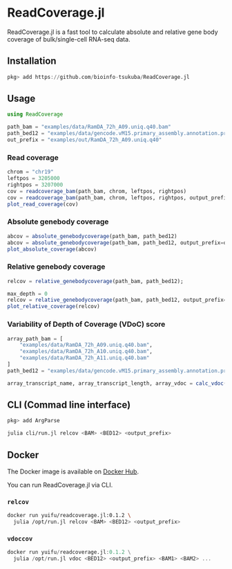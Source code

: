 # ReadCoverage.jl

ReadCoverage.jl is a fast tool to calculate absolute and relative gene body coverage of bulk/single-cell RNA-seq data.

## Installation

```julia
pkg> add https://github.com/bioinfo-tsukuba/ReadCoverage.jl
```

## Usage

```julia
using ReadCoverage

path_bam = "examples/data/RamDA_72h_A09.uniq.q40.bam"
path_bed12 = "examples/data/gencode.vM15.primary_assembly.annotation.protein_coding.head.bed"
out_prefix = "examples/out/RamDA_72h_A09.uniq.q40"
```

### Read coverage

```julia
chrom = "chr19"
leftpos = 3205000
rightpos = 3207000
cov = readcoverage_bam(path_bam, chrom, leftpos, rightpos)
cov = readcoverage_bam(path_bam, chrom, leftpos, rightpos, output_prefix=out_prefix)
plot_read_coverage(cov)
```

### Absolute genebody coverage

```julia
abcov = absolute_genebodycoverage(path_bam, path_bed12)
abcov = absolute_genebodycoverage(path_bam, path_bed12, output_prefix=out_prefix, bin_size=100)
plot_absolute_coverage(abcov)
```


### Relative genebody coverage

```julia
relcov = relative_genebodycoverage(path_bam, path_bed12);

max_depth = 0
relcov = relative_genebodycoverage(path_bam, path_bed12, output_prefix=out_prefix, max_depth=max_depth);
plot_relative_coverage(relcov)
```

### Variability of Depth of Coverage (VDoC) score

```julia
array_path_bam = [
    "examples/data/RamDA_72h_A09.uniq.q40.bam",
    "examples/data/RamDA_72h_A10.uniq.q40.bam",
    "examples/data/RamDA_72h_A11.uniq.q40.bam"
]
path_bed12 = "examples/data/gencode.vM15.primary_assembly.annotation.protein_coding.head.bed"

array_transcript_name, array_transcript_length, array_vdoc = calc_vdoc(array_path_bam, path_bed12)
```


## CLI (Commad line interface)

```julia
pkg> add ArgParse
```

```bash
julia cli/run.jl relcov <BAM> <BED12> <output_prefix>
```

## Docker

The Docker image is available on [Docker Hub](https://hub.docker.com/r/yuifu/readcoverage.jl).

You can run ReadCoverage.jl via CLI.

### `relcov`

```bash
docker run yuifu/readcoverage.jl:0.1.2 \
  julia /opt/run.jl relcov <BAM> <BED12> <output_prefix>
```

### `vdoccov`

```julia
docker run yuifu/readcoverage.jl:0.1.2 \
  julia /opt/run.jl vdoc <BED12> <output_prefix> <BAM1> <BAM2> ...
```
